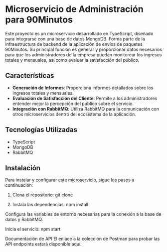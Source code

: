 # Microservicio de Administración para 90Minutos

Este proyecto es un microservicio desarrollado en TypeScript, diseñado para integrarse con una base de datos MongoDB. Forma parte de la infraestructura de backend de la aplicación de envíos de paquetes 90Minutos. Su principal función es generar y proporcionar datos necesarios para que los administradores de la empresa puedan monitorear los ingresos totales y mensuales, así como evaluar la satisfacción del público.

## Características

- **Generación de Informes**: Proporciona informes detallados sobre los ingresos totales y mensuales.
- **Evaluación de Satisfacción del Cliente**: Permite a los administradores entender mejor la percepción del público sobre el servicio.
- **Integración con RabbitMQ**: Utiliza RabbitMQ para la comunicación con otros microservicios dentro del ecosistema de la aplicación.

## Tecnologías Utilizadas

- TypeScript
- MongoDB
- RabbitMQ

## Instalación

Para instalar y configurar este microservicio, sigue los pasos a continuación:

1. Clona el repositorio:
   git clone
   
2. Instala las dependencias:
    npm install

Configura las variables de entorno necesarias para la conexión a la base de datos y RabbitMQ.

Inicia el servicio:
    npm start

Documentación de API
El enlace a la colección de Postman para probar las API endpoints estará disponible aquí:
